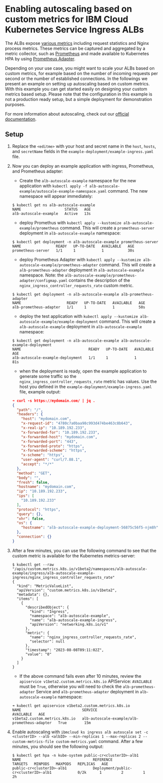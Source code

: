 # Enabling autoscaling based on custom metrics for IBM Cloud Kubernetes Service Ingress ALBs

The ALBs expose [various metrics](https://kubernetes.github.io/ingress-nginx/user-guide/monitoring/#exposed-metrics) including request statistics and Nginx process metrics. These metrics can be captured and aggregated by a metric collector, such as [Prometheus](https://prometheus.io/docs/introduction/overview/) and made available to Kubernetes HPA by using [Prometheus Adapter](https://github.com/kubernetes-sigs/prometheus-adapter).

Depending on your use case, you might want to scale your ALBs based on custom metrics, for example based on the number of incoming requests per second or the number of established connections. In the followings we present an example on setting up autoscaling based on custom metrics. With this example you can get started easily on designing your custom metrics based setup. Please note that the configuration in this example is not a production ready setup, but a simple deployment for demonstration purposes.

For more information about autoscaling, check out our [official documentation](https://cloud.ibm.com/docs/containers?topic=containers-ingress-alb-manage#alb_replicas_autoscaler).

## Setup

1. Replace the `<editme>` with your host and secret name in the `host`, `hosts`, and `secretName` fields in the `example-deployment/example-ingress.yaml` file.

2. Now you can deploy an example application with ingress, Prometheus, and Prometheus adapter:
    * Create the `alb-autoscale-example` namespace for the new application with `kubectl apply -f alb-autoscale-example/autoscale-example-namespace.yaml` command. The new namespace will appear immediately:

    ```
    $ kubectl get ns alb-autoscale-example
    NAME                    STATUS   AGE
    alb-autoscale-example   Active   13s
    ```

    * deploy Promethus with `kubectl apply --kustomize alb-autoscale-example/prometheus` command. This will create a `prometheus-server` deployment in `alb-autoscale-example` namespace:

    ```
    $ kubectl get deployment -n alb-autoscale-example prometheus-server
    NAME                READY   UP-TO-DATE   AVAILABLE   AGE
    prometheus-server   1/1     1            1           30s
    ```

    * deploy Prometheus Adapter with `kubectl apply --kustomize alb-autoscale-example/prometheus-adapter` command. This will create a `alb-prometheus-adapter` deployment in `alb-autoscale-example` namespace. Note: the `alb-autoscale-example/prometheus-adapter/configmap.yaml` contains the description of the `nginx_ingress_controller_requests_rate` custom metric.

    ```
    $ kubectl get deployment -n alb-autoscale-example alb-prometheus-adapter
    NAME                     READY   UP-TO-DATE   AVAILABLE   AGE
    alb-prometheus-adapter   1/1     1            1           50s
    ```

    * deploy the test application with `kubectl apply --kustomize alb-autoscale-example/example-deployment` command. This will create a `alb-autoscale-example` deployment in `alb-autoscale-example` namespace:

    ```
    $ kubectl get deployment -n alb-autoscale-example alb-autoscale-example-deployment
    NAME                               READY   UP-TO-DATE   AVAILABLE   AGE
    alb-autoscale-example-deployment   1/1     1            1           81s
    ```

    * when the deployment is ready, open the example application to generate some traffic so the `nginx_ingress_controller_requests_rate` metric has values. Use the host you defined in the `example-deployment/example-ingress.yaml` file, example output:

    ```json
    ➜ curl -s https://mydomain.com/ | jq .
    {
      "path": "/",
      "headers": {
        "host": "mydomain.com",
        "x-request-id": "4780c7a0baa98c993d474be463c8b643",
        "x-real-ip": "10.189.192.233",
        "x-forwarded-for": "10.189.192.233",
        "x-forwarded-host": "mydomain.com",
        "x-forwarded-port": "443",
        "x-forwarded-proto": "https",
        "x-forwarded-scheme": "https",
        "x-scheme": "https",
        "user-agent": "curl/7.88.1",
        "accept": "*/*"
      },
      "method": "GET",
      "body": "",
      "fresh": false,
      "hostname": "mydomain.com",
      "ip": "10.189.192.233",
      "ips": [
        "10.189.192.233"
      ],
      "protocol": "https",
      "query": {},
      "xhr": false,
      "os": {
        "hostname": "alb-autoscale-example-deployment-56875c56f5-njm8h"
      },
      "connection": {}
    }
    ```

3. After a few minutes, you can use the following command to see that the custom metric is available for the Kubernetes metrics-server:

    ```
    $ kubectl get --raw "/apis/custom.metrics.k8s.io/v1beta2/namespaces/alb-autoscale-example/ingress/alb-autoscale-example-ingress/nginx_ingress_controller_requests_rate"
    {
      "kind": "MetricValueList",
      "apiVersion": "custom.metrics.k8s.io/v1beta2",
      "metadata": {},
      "items": [
        {
          "describedObject": {
            "kind": "Ingress",
            "namespace": "alb-autoscale-example",
            "name": "alb-autoscale-example-ingress",
            "apiVersion": "networking.k8s.io/v1"
          },
          "metric": {
            "name": "nginx_ingress_controller_requests_rate",
            "selector": null
          },
          "timestamp": "2023-08-08T09:11:02Z",
          "value": "0"
        }
      ]
    }
    ```

    * If the above command fails even after 10 minutes, review the `apiservice v1beta2.custom.metrics.k8s.io` APIService: `AVAILABLE` must be `True`, otherwise you will need to check the `alb-prometheus-adapter` Service and `alb-prometheus-adapter` deployment in `alb-autoscale-example` namespace:

    ```
    ➜ kubectl get apiservice v1beta2.custom.metrics.k8s.io
    NAME                            SERVICE                                        AVAILABLE   AGE
    v1beta2.custom.metrics.k8s.io   alb-autoscale-example/alb-prometheus-adapter   True        15m
    ```

4. Enable autoscaling with `ibmcloud ks ingress alb autoscale set -c <clusterID> --alb <albID> --min-replicas 1 --max-replicas 2 --custom-metrics-file custom-metrics.yaml` command. After a few minutes, you should see the following output:

    ```
    $ kubectl get hpa -n kube-system public-cr<clusterID>-alb1
    NAME                                 REFERENCE                                       TARGETS   MINPODS   MAXPODS   REPLICAS   AGE
    public-cr<clusterID>-alb1            Deployment/public-cr<clusterID>-alb1            0/2k      1         2         1          2h
    ```
